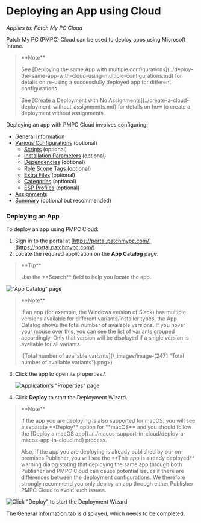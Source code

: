 # Deploying an App using Cloud

_Applies to: Patch My PC Cloud_

Patch My PC (PMPC) Cloud can be used to deploy apps using Microsoft Intune.

> \*\*Note\*\*
>
> See \[Deploying the same App with multiple configurations]\(../deploy-the-same-app-with-cloud-using-multiple-configurations.md) for details on re-using a successfully deployed app for different configurations.
>
> See \[Create a Deployment with No Assignments]\(../create-a-cloud-deployment-without-assignments.md) for details on how to create a deployment without assignments.

Deploying an app with PMPC Cloud involves configuring:

* [General Information](cloud-general-information-deployment-tab.md)
* [Various Configurations](cloud-configurations-deployment-tab/) (optional)
  * [Scripts](cloud-configurations-deployment-tab/cloud-scripts-deployment-tool/) (optional)
  * [Installation Parameters](cloud-configurations-deployment-tab/install-parameters-deployments.md) (optional)
  * [Dependencies](cloud-configurations-deployment-tab/dependencies-deployments.md) (optional)
  * [Role Scope Tags](cloud-configurations-deployment-tab/role-scope-tags-optional.md) (optional)
  * [Extra Files](cloud-configurations-deployment-tab/extra-files-deployments.md) (optional)
  * [Categories](cloud-configurations-deployment-tab/categories-deployments.md) (optional)
  * [ESP Profiles](cloud-configurations-deployment-tab/esp-profiles-deployments.md) (optional)
* [Assignments](cloud-assignments-deployment-tab.md)
* [Summary](cloud-summary-deployment-tab.md) (optional but recommended)

### Deploying an App

To deploy an app using PMPC Cloud:

1. Sign in to the portal at [https://portal.patchmypc.com/](https://portal.patchmypc.com/)
2. Locate the required application on the **App Catalog** page.

> \*\*Tip\*\*
>
> Use the \*\*Search\*\* field to help you locate the app.

!["App Catalog" page](../../../_images/image-\(193\).png)

> \*\*Note\*\*
>
> If an app (for example, the Windows version of Slack) has multiple versions available for different variants/installer types, the App Catalog shows the total number of available versions. If you hover your mouse over this, you can see the list of variants grouped accordingly. Only that version will be displayed if a single version is available for all variants.
>
> !\[Total number of available variants]\(/\_images/image-(2471 "Total number of available variants").png>)

3.  Click the app to open its properties.\\

    ![Application's "Properties" page](../../../_images/image-\(194\).png)
4. Click **Deploy** to start the Deployment Wizard.

> \*\*Note\*\*
>
> If the app you are deploying is also supported for macOS, you will see a separate \*\*Deploy\*\* option for \*\*macOS\*\* and you should follow the \[Deploy a macOS app]\(../../macos-support-in-cloud/deploy-a-macos-app-in-cloud.md) process.
>
> Also, if the app you are deploying is already published by our on-premises Publisher, you will see the \*\*This app is already deployed\*\* warning dialog stating that deploying the same app through both Publisher and PMPC Cloud can cause potential issues if there are differences between the deployment configurations. We therefore strongly recommend you only deploy an app through either Publisher PMPC Cloud to avoid such issues.

![Click "Deploy" to start the Deployment Wizard](../../../_images/image-\(195\).png)

The [General Information](cloud-general-information-deployment-tab.md) tab is displayed, which needs to be completed.
